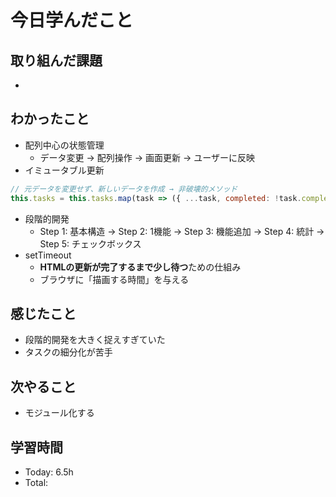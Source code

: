 # 今日学んだこと
## 取り組んだ課題
- 
## わかったこと
- 配列中心の状態管理
    - データ変更 → 配列操作 → 画面更新 → ユーザーに反映
- イミュータブル更新
```js
// 元データを変更せず、新しいデータを作成 → 非破壊的メソッド
this.tasks = this.tasks.map(task => ({ ...task, completed: !task.completed }));
```
- 段階的開発
    - Step 1: 基本構造 → Step 2: 1機能 → Step 3: 機能追加 → Step 4: 統計 → Step 5: チェックボックス
- setTimeout
    - **HTMLの更新が完了するまで少し待つ**ための仕組み
    - ブラウザに「描画する時間」を与える
## 感じたこと
- 段階的開発を大きく捉えすぎていた
- タスクの細分化が苦手
## 次やること
- モジュール化する
## 学習時間
- Today: 6.5h
- Total: 